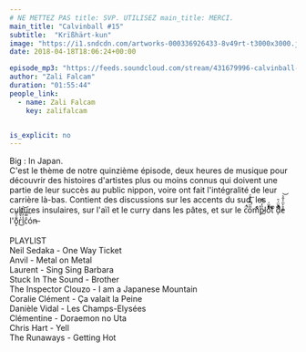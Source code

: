 ```yaml
---
# NE METTEZ PAS title: SVP. UTILISEZ main_title: MERCI.
main_title: "Calvinball #15"
subtitle:  "Krïßhärt-kun"
image: "https://i1.sndcdn.com/artworks-000336926433-8v49rt-t3000x3000.jpg"
date: 2018-04-18T18:06:24+00:00

episode_mp3: "https://feeds.soundcloud.com/stream/431679996-calvinball-radio-calvinball-15-krishart-kun.mp3"
author: "Zali Falcam"
duration: "01:55:44"
people_link: 
  - name: Zali Falcam
    key: zalifalcam


is_explicit: no
---
```


<PodcastHeader/>

<!-- ECRIRE LA DESCRIPTION DE L'EPISODE SOUS CETTE LIGNE -->
Big : In Japan.<br>C'est le thème de notre quinzième épisode, deux heures de musique pour découvrir des histoires d'artistes plus ou moins connus qui doivent une partie de leur succès au public nippon, voire ont fait l'intégralité de leur carrière là-bas. Contient des discussions sur les accents du sud, les cultures insulaires, sur l'aïl et le curry dans les pâtes, et sur le c̈́̚o̅ͫ̿ͣ̂ͤ͟mͨͦ̇ͭp̷ͣ̓̿̒l͟oͩͬ̄̃ͪ̈́ẗ͛ͬͦ ͗ͨḑ̓ͩ̂̆̈́̄͐e̊͐ͫ̾̂͛͝ l'͏ǫ͊ͮ̎̑r͗͛̎̊̀͜i̾̓̅ͬ̑͝c̑̿͠ón̶<br><br>PLAYLIST <br>Neil Sedaka - One Way Ticket<br>Anvil - Metal on Metal<br>Laurent - Sing Sing Barbara<br>Stuck In The Sound - Brother<br>The Inspector Clouzo - I am a Japanese Mountain<br>Coralie Clément - Ça valait la Peine<br>Danièle Vidal - Les Champs-Elysées<br>Clémentine - Doraemon no Uta<br>Chris Hart - Yell<br>The Runaways - Getting Hot

